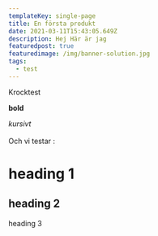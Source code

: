 ```yaml
---
templateKey: single-page
title: En första produkt
date: 2021-03-11T15:43:05.649Z
description: Hej Här är jag
featuredpost: true
featuredimage: /img/banner-solution.jpg
tags:
  - test
---
```

Krocktest

**bold** 

*kursivt*\
\
Och vi testar :

# heading 1

## heading 2

heading 3